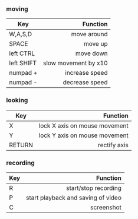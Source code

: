 ### moving
| Key  | Function |
|------------|----------:|
| W,A,S,D    | move around |
| SPACE | move up |
| left CTRL   |     move down |
| left SHIFT | slow movement by x10 |
| numpad + | increase speed |
| numpad - | decrease speed |

### looking
| Key  | Function |
|------------|----------:|
| X | lock X axis on mouse movement |
| Y | lock Y axis on mouse movement |
| RETURN | rectify axis |

### recording
| Key  | Function |
|------------|----------:|
| R | start/stop recording |
| P | start playback and saving of video |
| C | screenshot |
